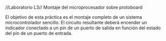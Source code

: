 //Laboratorio L3//
Montaje del microprocesador sobre protoboard

El objetivo de esta práctica es el montaje completo de un sistema microcontrolador sencillo. 
El circuito resultante deberá encender un indicador conectado a un pin de un puerto de salida en función del estado del pin de un puerto de entrada.

